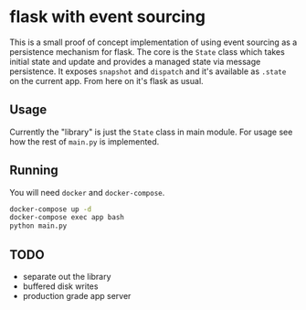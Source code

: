 # flask with event sourcing

This is a small proof of concept implementation of using event sourcing as a
persistence mechanism for flask. The core is the `State` class which takes
initial state and update and provides a managed state via message persistence.
It exposes `snapshot` and `dispatch` and it's available as `.state` on the
current app. From here on it's flask as usual.

## Usage

Currently the "library" is just the `State` class in main module. For usage
see how the rest of `main.py` is implemented.


## Running

You will need `docker` and `docker-compose`.

```sh
docker-compose up -d
docker-compose exec app bash
python main.py
```


## TODO

- separate out the library
- buffered disk writes
- production grade app server
